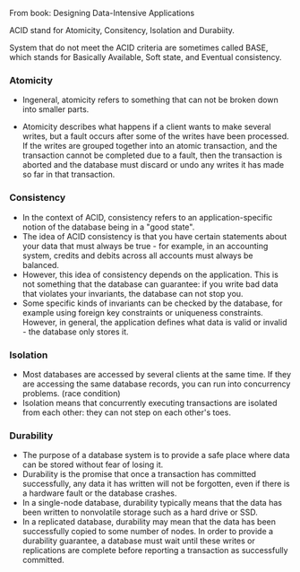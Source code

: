 From book: Designing Data-Intensive Applications

ACID stand for Atomicity, Consitency, Isolation and Durabiity.

System that do not meet the ACID criteria are sometimes called BASE, which stands for Basically Available, Soft state, and Eventual consistency.

### Atomicity
- Ingeneral, atomicity refers to something that can not be broken down into smaller parts.

- Atomicity describes what happens if a client wants to make several writes, but a fault occurs after some of the writes have been processed. If the writes are grouped together into an atomic transaction, and the transaction cannot be completed due to a fault, then the transaction is aborted and the database must discard or undo any writes it has made so far in that transaction.


### Consistency
- In the context of ACID, consistency refers to an application-specific notion of the database being in a "good state".
- The idea of ACID consistency is that you have certain statements about your data that must always be true - for example, in an accounting system, credits and debits across all accounts must always be balanced. 
- However, this idea of consistency depends on the application. This is not something that the database can guarantee: if you write bad data that violates your invariants, the database can not stop you. 
- Some specific kinds of invariants can be checked by the database, for example using foreign key constraints or uniqueness constraints. However, in general, the application defines what data is valid or invalid - the database only stores it.
  
### Isolation
- Most databases are accessed by several clients at the same time. If they are accessing the same database records, you can run into concurrency problems. (race condition)
- Isolation means that concurrently executing transactions are isolated from each other: they can not step on each other's toes.

### Durability
- The purpose of a database system is to provide a safe place where data can be stored without fear of losing it. 
- Durability is the promise that once a transaction has committed successfully, any data it has written will not be forgotten, even if there is a hardware fault or the database crashes.
- In a single-node database, durability typically means that the data has been written to nonvolatile storage such as a hard drive or SSD. 
- In a replicated database, durability may mean that the data has been successfully copied to some number of nodes. In order to provide a durability guarantee, a database must wait until these writes or replications are complete before reporting a transaction as successfully committed.